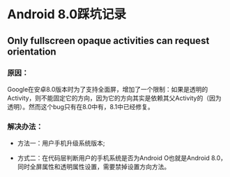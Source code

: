 # Android 8.0踩坑记录

## Only fullscreen opaque activities can request orientation

### 原因：

Google在安卓8.0版本时为了支持全面屏，增加了一个限制：如果是透明的Activity，则不能固定它的方向，因为它的方向其实是依赖其父Activity的（因为透明）。然而这个bug只有在8.0中有，8.1中已经修复。
### 解决办法：

- 方法一：用户手机升级系统版本;

- 方式二：在代码层判断用户的手机系统是否为Android O也就是Android 8.0，同时全屏属性和透明属性设置，需要禁掉设置方向方法。